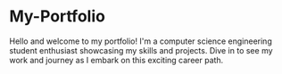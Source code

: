 # My-Portfolio
Hello and welcome to my portfolio! I'm a computer science engineering student enthusiast showcasing my skills and projects. Dive in to see my work and journey as I embark on this exciting career path.
